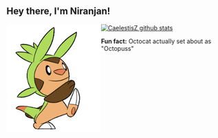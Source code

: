 <h2>Hey there, I'm Niranjan! </h2>

<img align="left" src='https://github.com/CaelestisZ/CaelestisZ/blob/master/Assets/Chespin.gif?raw=true' width="220">

[![CaelestisZ github stats](https://github-readme-stats.vercel.app/api?username=CaelestisZ&show_icons=true&count_private=true)](https://github.com/CaelestisZ)

<b>Fun fact:</b> Octocat actually set about as "Octopuss"
